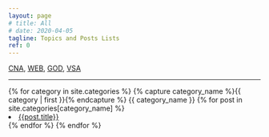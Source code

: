 ```yaml
---
layout: page
# title: All
# date: 2020-04-05
tagline: Topics and Posts Lists
ref: 0
---
```


<div class = "container-fluid">
  <div class = "row justify-content-left">
    <a title="Certified Nurse Aide -Related posts" href="#CNA">CNA</a>,&nbsp;<a title="Web Development & Networking -Related posts" href="#WEB">WEB</a>,&nbsp;<a title="God and Faith-related posts" href="#GOD">GOD</a>,&nbsp;<a title="Fiber Arts and Viking Sheep posts" href="#VSA">VSA</a>
  </div>
  <hr/>
{% for category in site.categories %}
  {% capture category_name %}{{ category | first }}{% endcapture %}
  <a id="{{ category_name | slugize }}">
    {{ category_name }}
  </a>
  {% for post in site.categories[category_name] %}
    <li><a id="{{post.title}}" href="{{ site.baseurl }}{{ post.url }}">{{post.title}}</a>
    </li>
  {% endfor %}
{% endfor %}
</div>
